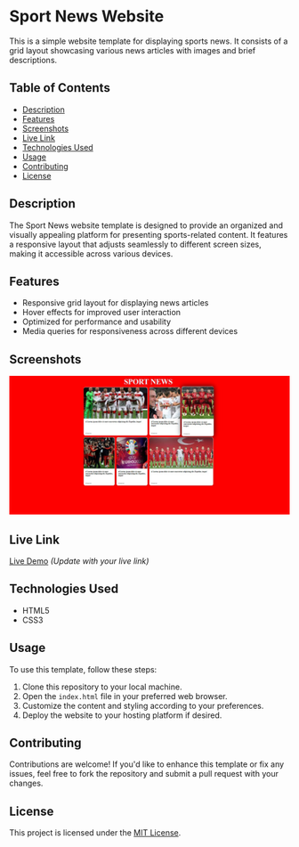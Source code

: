 # Sport News Website

This is a simple website template for displaying sports news. It consists of a grid layout showcasing various news articles with images and brief descriptions.

## Table of Contents

- [Description](#description)
- [Features](#features)
- [Screenshots](#screenshots)
- [Live Link](#live-link)
- [Technologies Used](#technologies-used)
- [Usage](#usage)
- [Contributing](#contributing)
- [License](#license)

## Description

The Sport News website template is designed to provide an organized and visually appealing platform for presenting sports-related content. It features a responsive layout that adjusts seamlessly to different screen sizes, making it accessible across various devices.

## Features

- Responsive grid layout for displaying news articles
- Hover effects for improved user interaction
- Optimized for performance and usability
- Media queries for responsiveness across different devices

## Screenshots

![Screenshot 1](./img/Screenshot_1.jpg)


## Live Link

[Live Demo](https://grid-css3.vercel.app/) *(Update with your live link)*

## Technologies Used

- HTML5
- CSS3

## Usage

To use this template, follow these steps:

1. Clone this repository to your local machine.
2. Open the `index.html` file in your preferred web browser.
3. Customize the content and styling according to your preferences.
4. Deploy the website to your hosting platform if desired.

## Contributing

Contributions are welcome! If you'd like to enhance this template or fix any issues, feel free to fork the repository and submit a pull request with your changes.

## License

This project is licensed under the [MIT License](LICENSE).
